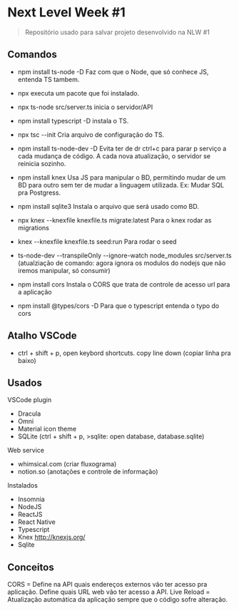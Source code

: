 # Next Level Week #1

> Repositório usado para salvar projeto desenvolvido na NLW #1

## Comandos

* npm install ts-node -D
Faz com que o Node, que só conhece JS, entenda TS tambem.

* npx
executa um pacote que foi instalado.

* npx ts-node src/server.ts 
inicia o servidor/API

* npm install typescript -D
instala o TS.

* npx tsc --init
Cria arquivo de configuração do TS.

* npm install ts-node-dev -D
Evita ter de dr ctrl+c para parar p serviço a cada mudança de código.
A cada nova atualização, o servidor se reinicia sozinho.

* npm install knex
Usa JS para manipular o BD, permitindo mudar de um BD para outro sem ter de mudar a linguagem utilizada.
Ex: Mudar SQL pra Postgress.

* npm install sqlite3
Instala o arquivo que será usado como BD.

* npx knex --knexfile knexfile.ts migrate:latest
Para o knex rodar as migrations

* knex --knexfile knexfile.ts seed:run
Para rodar o seed

* ts-node-dev --transpileOnly --ignore-watch node_modules src/server.ts
(atualziação de comando: agora ignora os modulos do nodejs que não iremos manipular, só consumir)

* npm install cors 
Instala o CORS que trata de controle de acesso url para a aplicação

* npm install @types/cors -D
Para que o typescript entenda o typo do cors


## Atalho VSCode
* ctrl + shift + p, open keybord shortcuts.
copy line down (copiar linha pra baixo)

## Usados

VSCode plugin
* Dracula
* Omni
* Material icon theme
* SQLite (ctrl + shift + p, >sqlite: open database, database.sqlite)

Web service
* whimsical.com (criar fluxograma)
* notion.so (anotações e controle de informação)

Instalados
* Insomnia
* NodeJS
* ReactJS
* React Native
* Typescript
* Knex http://knexjs.org/
* Sqlite

## Conceitos

CORS = Define na API quais endereços externos vão ter acesso pra aplicação. Define quais URL web vão ter acesso a API.
Live Reload = Atualização automática da aplicação sempre que o código sofre alteração.
